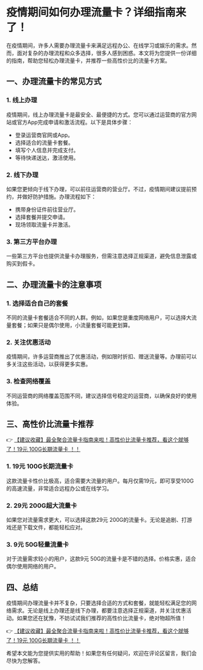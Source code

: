 # 疫情期间如何办理流量卡？详细指南来了！

在疫情期间，许多人需要办理流量卡来满足远程办公、在线学习或娱乐的需求。然而，面对复杂的办理流程和众多选择，很多人感到困惑。本文将为您提供一份详细的指南，帮助您轻松办理流量卡，并推荐一些高性价比的流量卡方案。

## 一、办理流量卡的常见方式

### 1. 线上办理
疫情期间，线上办理流量卡是最安全、最便捷的方式。您可以通过运营商的官方网站或官方App完成申请和激活流程。以下是具体步骤：
- 登录运营商官网或App。
- 选择适合的流量卡套餐。
- 填写个人信息并完成支付。
- 等待快递送达，激活使用。

### 2. 线下办理
如果您更倾向于线下办理，可以前往运营商的营业厅。不过，疫情期间建议提前预约，并做好防护措施。办理流程如下：
- 携带身份证件前往营业厅。
- 选择套餐并提交申请。
- 现场领取流量卡并激活。

### 3. 第三方平台办理
一些第三方平台也提供流量卡办理服务，但需注意选择正规渠道，避免信息泄露或购买到假卡。

## 二、办理流量卡的注意事项

### 1. 选择适合自己的套餐
不同的流量卡套餐适合不同的人群。例如，如果您是重度网络用户，可以选择大流量套餐；如果只是偶尔使用，小流量套餐可能更划算。

### 2. 关注优惠活动
疫情期间，许多运营商推出了优惠活动，例如限时折扣、赠送流量等。办理前可以多关注这些活动，以获得更多实惠。

### 3. 检查网络覆盖
不同运营商的网络覆盖范围不同，建议选择信号稳定的运营商，以确保良好的使用体验。

## 三、高性价比流量卡推荐

👉 [【建议收藏】最全聚合流量卡指南来啦！高性价比流量卡推荐，看这个就够了！19元 100G长期流量卡 ！！](https://bit.ly/Liuliangka)

### 1. 19元 100G长期流量卡
这款流量卡性价比极高，适合需要大流量的用户。每月仅需19元，即可享受100G的高速流量，非常适合远程办公或在线学习。

### 2. 29元 200G超大流量卡
如果您对流量需求更大，可以选择这款29元 200G的流量卡。无论是追剧、打游戏还是下载文件，都能轻松应对。

### 3. 9元 50G轻量流量卡
对于流量需求较小的用户，这款9元 50G的流量卡是不错的选择。价格实惠，适合偶尔使用网络的用户。

## 四、总结

疫情期间办理流量卡并不复杂，只要选择合适的方式和套餐，就能轻松满足您的网络需求。无论是线上办理还是线下办理，都要注意选择正规渠道，并关注优惠活动。如果您还在犹豫，不妨试试我们推荐的高性价比流量卡，绝对物超所值！

👉 [【建议收藏】最全聚合流量卡指南来啦！高性价比流量卡推荐，看这个就够了！19元 100G长期流量卡 ！！](https://bit.ly/Liuliangka)

希望本文能为您提供实用的帮助！如果您有任何疑问，欢迎在评论区留言，我们会尽快为您解答。